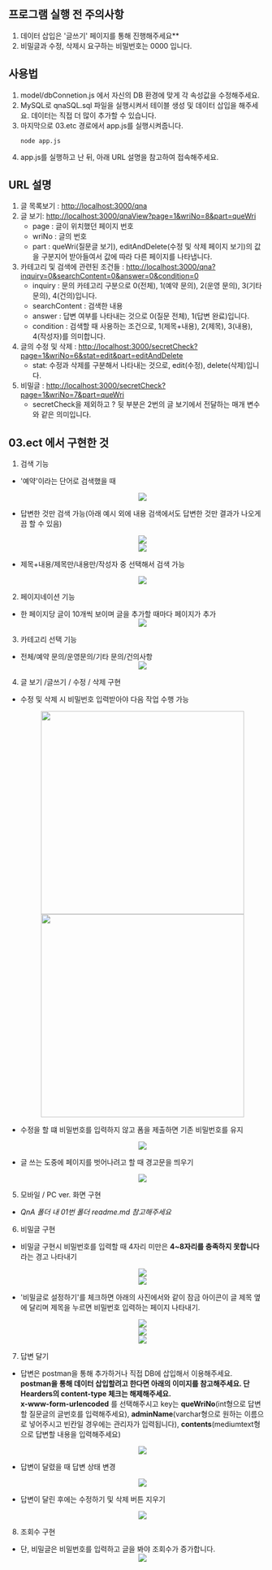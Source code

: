 ## 프로그램 실행 전 주의사항
1. 데이터 삽입은 '글쓰기' 페이지를 통해 진행해주세요**
2. 비밀글과 수정, 삭제시 요구하는 비밀번호는 0000 입니다.

## 사용법
1. model/dbConnetion.js 에서 자신의 DB 환경에 맞게 각 속성값을 수정해주세요.
2. MySQL로 qnaSQL.sql 파일을 실행시켜서 테이블 생성 및 데이터 삽입을 해주세요. 데이터는 직접 더 많이 추가할 수 있습니다.
3. 마지막으로 03.etc 경로에서 app.js를 실행시켜줍니다.
   ```
   node app.js
   ```
4. app.js를 실행하고 난 뒤, 아래 URL 설명을 참고하여 접속해주세요.   

## URL 설명
1. 글 목록보기 : <http://localhost:3000/qna>
2. 글 보기: <http://localhost:3000/qnaView?page=1&wriNo=8&part=queWri>
    - page : 글이 위치했던 페이지 번호
    - wriNo : 글의 번호
    - part : queWri(질문글 보기), editAndDelete(수정 및 삭제 페이지 보기)의 값을 구분지어 받아들여서 값에 따라 다른 페이지를 나타냅니다.
 3. 카테고리 및 검색에 관련된 조건들
  : <http://localhost:3000/qna?inquiry=0&searchContent=0&answer=0&condition=0>
    - inquiry : 문의 카테고리 구분으로 0(전체), 1(예약 문의), 2(운영 문의), 3(기타 문의), 4(건의)입니다.
    - searchContent : 검색한 내용
    - answer : 답변 여부를 나타내는 것으로 0(질문 전체), 1(답변 완료)입니다.
    - condition : 검색할 때 사용하는 조건으로, 1(제목+내용), 2(제목), 3(내용), 4(작성자)를 의미합니다.
  4. 글의 수정 및 삭제
   : <http://localhost:3000/secretCheck?page=1&wriNo=6&stat=edit&part=editAndDelete>
     - stat: 수정과 삭제를 구분해서 나타내는 것으로, edit(수정), delete(삭제)입니다.
  5. 비밀글 : <http://localhost:3000/secretCheck?page=1&wriNo=7&part=queWri>
     - secretCheck을 제외하고 ? 뒷 부분은 2번의 글 보기에서 전달하는 매개 변수와 같은 의미입니다.
  
  
## 03.ect 에서 구현한 것
1. 검색 기능
  - '예약'이라는 단어로 검색했을 때
    <div align="center">
      <img src="https://devwebdata2020.s3.ap-northeast-2.amazonaws.com/markdown/qna03/search.png">
    </div>

  - 답변한 것만 검색 가능(아래 예시 외에 내용 검색에서도 답변한 것만 결과가 나오게끔 할 수 있음)
    <div align="center">
      <img src="https://devwebdata2020.s3.ap-northeast-2.;amazonaws.com/markdown/qna03/searchanswer1.png">
    </div>
    <div align="center">
      <img src="https://devwebdata2020.s3.ap-northeast-2.amazonaws.com/markdown/qna03/searchanswer2.png">
    </div>

  - 제목+내용/제목만/내용만/작성자 중 선택해서 검색 가능
    <div align="center">
      <img src="https://devwebdata2020.s3.ap-northeast-2.amazonaws.com/markdown/qna03/multi.png">
    </div>

2. 페이지네이션 기능
  - 한 페이지당 글이 10개씩 보이며 글을 추가할 때마다 페이지가 추가
    <div align="center">
      <img src="https://devwebdata2020.s3.ap-northeast-2.amazonaws.com/markdown/qna03/pagination.png">
    </div>
  
3. 카테고리 선택 기능
  - 전체/예약 문의/운영문의/기타 문의/건의사항 
    <div align="center">
      <img src="https://devwebdata2020.s3.ap-northeast-2.amazonaws.com/markdown/qna03/category.png">
    </div>
  
4. 글 보기 /글쓰기 / 수정 / 삭제 구현
  - 수정 및 삭제 시 비밀번호 입력받아야 다음 작업 수행 가능
    <div align="center">
      <img src="https://devwebdata2020.s3.ap-northeast-2.amazonaws.com/markdown/qna03/edit2.png" width="400" height="auto">
      <img src="https://devwebdata2020.s3.ap-northeast-2.amazonaws.com/markdown/qna03/delete2.png" width="400" height="auto">
    </div>
    
  - 수정을 할 떄 비밀번호를 입력하지 않고 폼을 제출하면 기존 비밀번호를 유지
    <div align="center">
      <img src="https://devwebdata2020.s3.ap-northeast-2.amazonaws.com/markdown/qna03/edit3.png">
    </div>
    
  - 글 쓰는 도중에 페이지를 벗어나려고 할 때 경고문을 띄우기
    <div align="center">
      <img src="https://devwebdata2020.s3.ap-northeast-2.amazonaws.com/markdown/qna03/out.png">
    </div>
  
5. 모바일 / PC ver. 화면 구현
  - *QnA 폴더 내 01번 폴더 readme.md 참고해주세요*
  
6. 비밀글 구현
  - 비밀글 구현시 비밀번호를 입력할 때 4자리 미만은 **4~8자리를 충족하지 못합니다**라는 경고 나타내기
    <div align="center">
      <img src="https://devwebdata2020.s3.ap-northeast-2.amazonaws.com/markdown/qna03/password3.png">
    </div> 
    <div align="center">
      <img src="https://devwebdata2020.s3.ap-northeast-2.amazonaws.com/markdown/qna03/password4.png">
    </div>
  
  - '비밀글로 설정하기'를 체크하면 아래의 사진에서와 같이 잠금 아이콘이 글 제목 옆에 달리며 제목을 누르면 비밀번호 입력하는 페이지 나타내기. 
    <div align="center">
      <img src="https://devwebdata2020.s3.ap-northeast-2.amazonaws.com/markdown/qna03/secret3.png">
    </div> 
    <div align="center">
      <img src="https://devwebdata2020.s3.ap-northeast-2.amazonaws.com/markdown/qna03/secret1.png">
    </div>   
    <div align="center">
      <img src="https://devwebdata2020.s3.ap-northeast-2.amazonaws.com/markdown/qna03/secret2.png">
    </div>  

7. 답변 달기
  - 답변은 postman을 통해 추가하거나 직접 DB에 삽입해서 이용해주세요.      
    **postman을 통해 데이터 삽입할려고 한다면 아래의 이미지를 참고해주세요. 단 Hearders의 content-type 체크는 해제해주세요.**     
    **x-www-form-urlencoded** 를 선택해주시고 key는 **queWriNo**(int형으로 답변할 질문글의 글번호를 입력해주세요), **adminName**(varchar형으로 원하는 이름으로 넣어주시고 빈칸일 경우에는 관리자가 입력됩니다), **contents**(mediumtext형으로 답변할 내용을 입력해주세요)
    <div align="center">
      <img src="https://devwebdata2020.s3.ap-northeast-2.amazonaws.com/markdown/qna03/postman.png">
    </div>   
    
  - 답변이 달렸을 때 답변 상태 변경 
    <div align="center">
      <img src="https://devwebdata2020.s3.ap-northeast-2.amazonaws.com/markdown/qna03/answer1.png">
    </div>
    
  - 답변이 달린 후에는 수정하기 및 삭제 버튼 지우기
    <div align="center">
      <img src="https://devwebdata2020.s3.ap-northeast-2.amazonaws.com/markdown/qna03/answer2.png">
    </div>   
  
8. 조회수 구현
  - 단, 비밀글은 비밀번호를 입력하고 글을 봐야 조회수가 증가합니다.
    <div align="center">
      <img src="https://devwebdata2020.s3.ap-northeast-2.amazonaws.com/markdown/qna03/views1.png">
    </div>   
